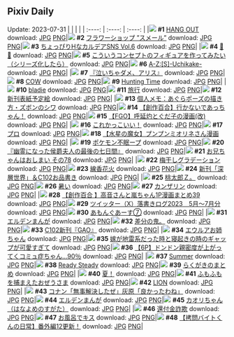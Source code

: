 ## Pixiv Daily
Update: 2023-07-31
|      |      |      |
| :----: | :----: | :----: |
|![](https://pixiv.microyu.workers.dev/c/240x480/img-master/img/2023/07/29/00/00/10/110322104_p0_master1200.jpg) **#1** [HANG OUT](https://www.pixiv.net/artworks/110322104) download: [JPG](https://pixiv.microyu.workers.dev/img-original/img/2023/07/29/00/00/10/110322104_p0.jpg) [PNG](https://pixiv.microyu.workers.dev/img-original/img/2023/07/29/00/00/10/110322104_p0.png)|![](https://pixiv.microyu.workers.dev/c/240x480/img-master/img/2023/07/29/12/11/54/110334733_p0_master1200.jpg) **#2** [フラワーショップ ”スメール”](https://www.pixiv.net/artworks/110334733) download: [JPG](https://pixiv.microyu.workers.dev/img-original/img/2023/07/29/12/11/54/110334733_p0.jpg) [PNG](https://pixiv.microyu.workers.dev/img-original/img/2023/07/29/12/11/54/110334733_p0.png)|![](https://pixiv.microyu.workers.dev/c/240x480/img-master/img/2023/07/29/01/02/48/110324423_p0_master1200.jpg) **#3** [ちょっぴりHなカルデアSNS Vol.6](https://www.pixiv.net/artworks/110324423) download: [JPG](https://pixiv.microyu.workers.dev/img-original/img/2023/07/29/01/02/48/110324423_p0.jpg) [PNG](https://pixiv.microyu.workers.dev/img-original/img/2023/07/29/01/02/48/110324423_p0.png)|
|![](https://pixiv.microyu.workers.dev/c/240x480/img-master/img/2023/07/29/00/04/46/110322625_p0_master1200.jpg) **#4** [💜💙](https://www.pixiv.net/artworks/110322625) download: [JPG](https://pixiv.microyu.workers.dev/img-original/img/2023/07/29/00/04/46/110322625_p0.jpg) [PNG](https://pixiv.microyu.workers.dev/img-original/img/2023/07/29/00/04/46/110322625_p0.png)|![](https://pixiv.microyu.workers.dev/c/240x480/img-master/img/2023/07/30/02/39/36/110353606_p0_master1200.jpg) **#5** [こういうコンセプトのフィギュアを作ってみたい（シリーズ化したら）](https://www.pixiv.net/artworks/110353606) download: [JPG](https://pixiv.microyu.workers.dev/img-original/img/2023/07/30/02/39/36/110353606_p0.jpg) [PNG](https://pixiv.microyu.workers.dev/img-original/img/2023/07/30/02/39/36/110353606_p0.png)|![](https://pixiv.microyu.workers.dev/c/240x480/img-master/img/2023/07/29/00/30/19/110323529_p0_master1200.jpg) **#6** [A-Z:[S]-Uchikake-](https://www.pixiv.net/artworks/110323529) download: [JPG](https://pixiv.microyu.workers.dev/img-original/img/2023/07/29/00/30/19/110323529_p0.jpg) [PNG](https://pixiv.microyu.workers.dev/img-original/img/2023/07/29/00/30/19/110323529_p0.png)|
|![](https://pixiv.microyu.workers.dev/c/240x480/img-master/img/2023/07/29/00/00/07/110322085_p0_master1200.jpg) **#7** [『泣いちゃダメ、アリス』](https://www.pixiv.net/artworks/110322085) download: [JPG](https://pixiv.microyu.workers.dev/img-original/img/2023/07/29/00/00/07/110322085_p0.jpg) [PNG](https://pixiv.microyu.workers.dev/img-original/img/2023/07/29/00/00/07/110322085_p0.png)|![](https://pixiv.microyu.workers.dev/c/240x480/img-master/img/2023/07/29/00/00/43/110322224_p0_master1200.jpg) **#8** [COW](https://www.pixiv.net/artworks/110322224) download: [JPG](https://pixiv.microyu.workers.dev/img-original/img/2023/07/29/00/00/43/110322224_p0.jpg) [PNG](https://pixiv.microyu.workers.dev/img-original/img/2023/07/29/00/00/43/110322224_p0.png)|![](https://pixiv.microyu.workers.dev/c/240x480/img-master/img/2023/07/30/02/21/09/110356080_p0_master1200.jpg) **#9** [Hunting Time](https://www.pixiv.net/artworks/110356080) download: [JPG](https://pixiv.microyu.workers.dev/img-original/img/2023/07/30/02/21/09/110356080_p0.jpg) [PNG](https://pixiv.microyu.workers.dev/img-original/img/2023/07/30/02/21/09/110356080_p0.png)|
|![](https://pixiv.microyu.workers.dev/c/240x480/img-master/img/2023/07/29/02/21/42/110326140_p0_master1200.jpg) **#10** [bladie](https://www.pixiv.net/artworks/110326140) download: [JPG](https://pixiv.microyu.workers.dev/img-original/img/2023/07/29/02/21/42/110326140_p0.jpg) [PNG](https://pixiv.microyu.workers.dev/img-original/img/2023/07/29/02/21/42/110326140_p0.png)|![](https://pixiv.microyu.workers.dev/c/240x480/img-master/img/2023/07/29/11/06/44/110333406_p0_master1200.jpg) **#11** [旅行](https://www.pixiv.net/artworks/110333406) download: [JPG](https://pixiv.microyu.workers.dev/img-original/img/2023/07/29/11/06/44/110333406_p0.jpg) [PNG](https://pixiv.microyu.workers.dev/img-original/img/2023/07/29/11/06/44/110333406_p0.png)|![](https://pixiv.microyu.workers.dev/c/240x480/img-master/img/2023/07/30/01/42/15/110356782_p0_master1200.jpg) **#12** [新刊表紙予定絵](https://www.pixiv.net/artworks/110356782) download: [JPG](https://pixiv.microyu.workers.dev/img-original/img/2023/07/30/01/42/15/110356782_p0.jpg) [PNG](https://pixiv.microyu.workers.dev/img-original/img/2023/07/30/01/42/15/110356782_p0.png)|
|![](https://pixiv.microyu.workers.dev/c/240x480/img-master/img/2023/07/29/07/00/06/110329552_p0_master1200.jpg) **#13** [個人メモ：あぐらポーズの描き方・ズボンのシワ](https://www.pixiv.net/artworks/110329552) download: [JPG](https://pixiv.microyu.workers.dev/img-original/img/2023/07/29/07/00/06/110329552_p0.jpg) [PNG](https://pixiv.microyu.workers.dev/img-original/img/2023/07/29/07/00/06/110329552_p0.png)|![](https://pixiv.microyu.workers.dev/c/240x480/img-master/img/2023/07/30/00/03/00/110353769_p0_master1200.jpg) **#14** [【創作百合】行かないであっちゃん！](https://www.pixiv.net/artworks/110353769) download: [JPG](https://pixiv.microyu.workers.dev/img-original/img/2023/07/30/00/03/00/110353769_p0.jpg) [PNG](https://pixiv.microyu.workers.dev/img-original/img/2023/07/30/00/03/00/110353769_p0.png)|![](https://pixiv.microyu.workers.dev/c/240x480/img-master/img/2023/07/29/19/34/21/110344743_p0_master1200.jpg) **#15** [【FGO】呼延灼とぐだ子の漫画(改)](https://www.pixiv.net/artworks/110344743) download: [JPG](https://pixiv.microyu.workers.dev/img-original/img/2023/07/29/19/34/21/110344743_p0.jpg) [PNG](https://pixiv.microyu.workers.dev/img-original/img/2023/07/29/19/34/21/110344743_p0.png)|
|![](https://pixiv.microyu.workers.dev/c/240x480/img-master/img/2023/07/29/01/00/50/110324373_p0_master1200.jpg) **#16** [これかっこいい！](https://www.pixiv.net/artworks/110324373) download: [JPG](https://pixiv.microyu.workers.dev/img-original/img/2023/07/29/01/00/50/110324373_p0.jpg) [PNG](https://pixiv.microyu.workers.dev/img-original/img/2023/07/29/01/00/50/110324373_p0.png)|![](https://pixiv.microyu.workers.dev/c/240x480/img-master/img/2023/07/29/10/00/08/110332108_p0_master1200.jpg) **#17** [プロ](https://www.pixiv.net/artworks/110332108) download: [JPG](https://pixiv.microyu.workers.dev/img-original/img/2023/07/29/10/00/08/110332108_p0.jpg) [PNG](https://pixiv.microyu.workers.dev/img-original/img/2023/07/29/10/00/08/110332108_p0.png)|![](https://pixiv.microyu.workers.dev/c/240x480/img-master/img/2023/07/29/02/59/08/110326735_p0_master1200.jpg) **#18** [【水星の魔女】プンプンミオリネさん漫画](https://www.pixiv.net/artworks/110326735) download: [JPG](https://pixiv.microyu.workers.dev/img-original/img/2023/07/29/02/59/08/110326735_p0.jpg) [PNG](https://pixiv.microyu.workers.dev/img-original/img/2023/07/29/02/59/08/110326735_p0.png)|
|![](https://pixiv.microyu.workers.dev/c/240x480/img-master/img/2023/07/29/22/13/58/110349856_p0_master1200.jpg) **#19** [ポケモン不眠ープ](https://www.pixiv.net/artworks/110349856) download: [JPG](https://pixiv.microyu.workers.dev/img-original/img/2023/07/29/22/13/58/110349856_p0.jpg) [PNG](https://pixiv.microyu.workers.dev/img-original/img/2023/07/29/22/13/58/110349856_p0.png)|![](https://pixiv.microyu.workers.dev/c/240x480/img-master/img/2023/07/29/00/35/14/110323687_p0_master1200.jpg) **#20** [『幽霊になった侯爵夫人の最後の七日間』](https://www.pixiv.net/artworks/110323687) download: [JPG](https://pixiv.microyu.workers.dev/img-original/img/2023/07/29/00/35/14/110323687_p0.jpg) [PNG](https://pixiv.microyu.workers.dev/img-original/img/2023/07/29/00/35/14/110323687_p0.png)|![](https://pixiv.microyu.workers.dev/c/240x480/img-master/img/2023/07/29/18/56/21/110337955_p0_master1200.jpg) **#21** [お兄ちゃんはおしまい その78](https://www.pixiv.net/artworks/110337955) download: [JPG](https://pixiv.microyu.workers.dev/img-original/img/2023/07/29/18/56/21/110337955_p0.jpg) [PNG](https://pixiv.microyu.workers.dev/img-original/img/2023/07/29/18/56/21/110337955_p0.png)|
|![](https://pixiv.microyu.workers.dev/c/240x480/img-master/img/2023/07/30/20/30/01/110379021_p0_master1200.jpg) **#22** [梅干しグラデーション](https://www.pixiv.net/artworks/110379021) download: [JPG](https://pixiv.microyu.workers.dev/img-original/img/2023/07/30/20/30/01/110379021_p0.jpg) [PNG](https://pixiv.microyu.workers.dev/img-original/img/2023/07/30/20/30/01/110379021_p0.png)|![](https://pixiv.microyu.workers.dev/c/240x480/img-master/img/2023/07/30/20/33/22/110379154_p0_master1200.jpg) **#23** [線香花火](https://www.pixiv.net/artworks/110379154) download: [JPG](https://pixiv.microyu.workers.dev/img-original/img/2023/07/30/20/33/22/110379154_p0.jpg) [PNG](https://pixiv.microyu.workers.dev/img-original/img/2023/07/30/20/33/22/110379154_p0.png)|![](https://pixiv.microyu.workers.dev/c/240x480/img-master/img/2023/07/30/00/01/43/110353655_p0_master1200.jpg) **#24** [新刊「深層世界」＆C102お品書き](https://www.pixiv.net/artworks/110353655) download: [JPG](https://pixiv.microyu.workers.dev/img-original/img/2023/07/30/00/01/43/110353655_p0.jpg) [PNG](https://pixiv.microyu.workers.dev/img-original/img/2023/07/30/00/01/43/110353655_p0.png)|
|![](https://pixiv.microyu.workers.dev/c/240x480/img-master/img/2023/07/29/21/20/24/110347989_p0_master1200.jpg) **#25** [桃太郎Ｚ。](https://www.pixiv.net/artworks/110347989) download: [JPG](https://pixiv.microyu.workers.dev/img-original/img/2023/07/29/21/20/24/110347989_p0.jpg) [PNG](https://pixiv.microyu.workers.dev/img-original/img/2023/07/29/21/20/24/110347989_p0.png)|![](https://pixiv.microyu.workers.dev/c/240x480/img-master/img/2023/07/29/01/10/19/110324604_p0_master1200.jpg) **#26** [暑い](https://www.pixiv.net/artworks/110324604) download: [JPG](https://pixiv.microyu.workers.dev/img-original/img/2023/07/29/01/10/19/110324604_p0.jpg) [PNG](https://pixiv.microyu.workers.dev/img-original/img/2023/07/29/01/10/19/110324604_p0.png)|![](https://pixiv.microyu.workers.dev/c/240x480/img-master/img/2023/07/29/17/23/59/110341300_p0_master1200.jpg) **#27** [カンザリン](https://www.pixiv.net/artworks/110341300) download: [JPG](https://pixiv.microyu.workers.dev/img-original/img/2023/07/29/17/23/59/110341300_p0.jpg) [PNG](https://pixiv.microyu.workers.dev/img-original/img/2023/07/29/17/23/59/110341300_p0.png)|
|![](https://pixiv.microyu.workers.dev/c/240x480/img-master/img/2023/07/29/00/04/27/110322599_p0_master1200.jpg) **#28** [【創作百合 】高音さんと嵐ちゃん1P漫画まとめ39](https://www.pixiv.net/artworks/110322599) download: [JPG](https://pixiv.microyu.workers.dev/img-original/img/2023/07/29/00/04/27/110322599_p0.jpg) [PNG](https://pixiv.microyu.workers.dev/img-original/img/2023/07/29/00/04/27/110322599_p0.png)|![](https://pixiv.microyu.workers.dev/c/240x480/img-master/img/2023/07/29/15/26/25/110338686_p0_master1200.jpg) **#29** [ツイッター（X）落書きログ2023　5月～7月分](https://www.pixiv.net/artworks/110338686) download: [JPG](https://pixiv.microyu.workers.dev/img-original/img/2023/07/29/15/26/25/110338686_p0.jpg) [PNG](https://pixiv.microyu.workers.dev/img-original/img/2023/07/29/15/26/25/110338686_p0.png)|![](https://pixiv.microyu.workers.dev/c/240x480/img-master/img/2023/07/30/21/50/19/110381949_p0_master1200.jpg) **#30** [あもんぐあーす⑦](https://www.pixiv.net/artworks/110381949) download: [JPG](https://pixiv.microyu.workers.dev/img-original/img/2023/07/30/21/50/19/110381949_p0.jpg) [PNG](https://pixiv.microyu.workers.dev/img-original/img/2023/07/30/21/50/19/110381949_p0.png)|
|![](https://pixiv.microyu.workers.dev/c/240x480/img-master/img/2023/07/29/00/16/39/110323098_p0_master1200.jpg) **#31** [エルデンまんが](https://www.pixiv.net/artworks/110323098) download: [JPG](https://pixiv.microyu.workers.dev/img-original/img/2023/07/29/00/16/39/110323098_p0.jpg) [PNG](https://pixiv.microyu.workers.dev/img-original/img/2023/07/29/00/16/39/110323098_p0.png)|![](https://pixiv.microyu.workers.dev/c/240x480/img-master/img/2023/07/30/09/06/07/110362998_p0_master1200.jpg) **#32** [差分の鬼。](https://www.pixiv.net/artworks/110362998) download: [JPG](https://pixiv.microyu.workers.dev/img-original/img/2023/07/30/09/06/07/110362998_p0.jpg) [PNG](https://pixiv.microyu.workers.dev/img-original/img/2023/07/30/09/06/07/110362998_p0.png)|![](https://pixiv.microyu.workers.dev/c/240x480/img-master/img/2023/07/30/00/03/15/110353791_p0_master1200.jpg) **#33** [C102新刊『GAO』](https://www.pixiv.net/artworks/110353791) download: [JPG](https://pixiv.microyu.workers.dev/img-original/img/2023/07/30/00/03/15/110353791_p0.jpg) [PNG](https://pixiv.microyu.workers.dev/img-original/img/2023/07/30/00/03/15/110353791_p0.png)|
|![](https://pixiv.microyu.workers.dev/c/240x480/img-master/img/2023/07/29/20/08/47/110345679_p0_master1200.jpg) **#34** [エウルアお姉ちゃん](https://www.pixiv.net/artworks/110345679) download: [JPG](https://pixiv.microyu.workers.dev/img-original/img/2023/07/29/20/08/47/110345679_p0.jpg) [PNG](https://pixiv.microyu.workers.dev/img-original/img/2023/07/29/20/08/47/110345679_p0.png)|![](https://pixiv.microyu.workers.dev/c/240x480/img-master/img/2023/07/29/00/00/34/110322188_p0_master1200.jpg) **#35** [嫁が地雷系だった時と寝起きの時のギャップが可愛すぎて](https://www.pixiv.net/artworks/110322188) download: [JPG](https://pixiv.microyu.workers.dev/img-original/img/2023/07/29/00/00/34/110322188_p0.jpg) [PNG](https://pixiv.microyu.workers.dev/img-original/img/2023/07/29/00/00/34/110322188_p0.png)|![](https://pixiv.microyu.workers.dev/c/240x480/img-master/img/2023/07/29/17/11/44/110341001_p0_master1200.jpg) **#36** [【6P】ドンドン親密度が上がってくコミュ症ちゃん…90％](https://www.pixiv.net/artworks/110341001) download: [JPG](https://pixiv.microyu.workers.dev/img-original/img/2023/07/29/17/11/44/110341001_p0.jpg) [PNG](https://pixiv.microyu.workers.dev/img-original/img/2023/07/29/17/11/44/110341001_p0.png)|
|![](https://pixiv.microyu.workers.dev/c/240x480/img-master/img/2023/07/30/00/04/30/110353870_p0_master1200.jpg) **#37** [Summer](https://www.pixiv.net/artworks/110353870) download: [JPG](https://pixiv.microyu.workers.dev/img-original/img/2023/07/30/00/04/30/110353870_p0.jpg) [PNG](https://pixiv.microyu.workers.dev/img-original/img/2023/07/30/00/04/30/110353870_p0.png)|![](https://pixiv.microyu.workers.dev/c/240x480/img-master/img/2023/07/30/03/56/58/110359026_p0_master1200.jpg) **#38** [Ready Steady](https://www.pixiv.net/artworks/110359026) download: [JPG](https://pixiv.microyu.workers.dev/img-original/img/2023/07/30/03/56/58/110359026_p0.jpg) [PNG](https://pixiv.microyu.workers.dev/img-original/img/2023/07/30/03/56/58/110359026_p0.png)|![](https://pixiv.microyu.workers.dev/c/240x480/img-master/img/2023/07/30/04/21/13/110359348_p0_master1200.jpg) **#39** [らくがきのまとめ](https://www.pixiv.net/artworks/110359348) download: [JPG](https://pixiv.microyu.workers.dev/img-original/img/2023/07/30/04/21/13/110359348_p0.jpg) [PNG](https://pixiv.microyu.workers.dev/img-original/img/2023/07/30/04/21/13/110359348_p0.png)|
|![](https://pixiv.microyu.workers.dev/c/240x480/img-master/img/2023/07/29/22/08/15/110349644_p0_master1200.jpg) **#40** [夏！](https://www.pixiv.net/artworks/110349644) download: [JPG](https://pixiv.microyu.workers.dev/img-original/img/2023/07/29/22/08/15/110349644_p0.jpg) [PNG](https://pixiv.microyu.workers.dev/img-original/img/2023/07/29/22/08/15/110349644_p0.png)|![](https://pixiv.microyu.workers.dev/c/240x480/img-master/img/2023/07/29/00/25/07/110323357_p0_master1200.jpg) **#41** [ふもふもを捕まえたおぜうさま](https://www.pixiv.net/artworks/110323357) download: [JPG](https://pixiv.microyu.workers.dev/img-original/img/2023/07/29/00/25/07/110323357_p0.jpg) [PNG](https://pixiv.microyu.workers.dev/img-original/img/2023/07/29/00/25/07/110323357_p0.png)|![](https://pixiv.microyu.workers.dev/c/240x480/img-master/img/2023/07/30/00/01/11/110353590_p0_master1200.jpg) **#42** [LION](https://www.pixiv.net/artworks/110353590) download: [JPG](https://pixiv.microyu.workers.dev/img-original/img/2023/07/30/00/01/11/110353590_p0.jpg) [PNG](https://pixiv.microyu.workers.dev/img-original/img/2023/07/30/00/01/11/110353590_p0.png)|
|![](https://pixiv.microyu.workers.dev/c/240x480/img-master/img/2023/07/29/11/08/07/110333438_p0_master1200.jpg) **#43** [コナン「無事解決したぜ」灰原「良かったわね」](https://www.pixiv.net/artworks/110333438) download: [JPG](https://pixiv.microyu.workers.dev/img-original/img/2023/07/29/11/08/07/110333438_p0.jpg) [PNG](https://pixiv.microyu.workers.dev/img-original/img/2023/07/29/11/08/07/110333438_p0.png)|![](https://pixiv.microyu.workers.dev/c/240x480/img-master/img/2023/07/29/00/12/19/110322945_p0_master1200.jpg) **#44** [エルデンまんが](https://www.pixiv.net/artworks/110322945) download: [JPG](https://pixiv.microyu.workers.dev/img-original/img/2023/07/29/00/12/19/110322945_p0.jpg) [PNG](https://pixiv.microyu.workers.dev/img-original/img/2023/07/29/00/12/19/110322945_p0.png)|![](https://pixiv.microyu.workers.dev/c/240x480/img-master/img/2023/07/30/18/00/08/110374448_p0_master1200.jpg) **#45** [カオリちゃん（はなよめのすがた）](https://www.pixiv.net/artworks/110374448) download: [JPG](https://pixiv.microyu.workers.dev/img-original/img/2023/07/30/18/00/08/110374448_p0.jpg) [PNG](https://pixiv.microyu.workers.dev/img-original/img/2023/07/30/18/00/08/110374448_p0.png)|
|![](https://pixiv.microyu.workers.dev/c/240x480/img-master/img/2023/07/30/18/24/43/110375213_p0_master1200.jpg) **#46** [還付金詐欺](https://www.pixiv.net/artworks/110375213) download: [JPG](https://pixiv.microyu.workers.dev/img-original/img/2023/07/30/18/24/43/110375213_p0.jpg) [PNG](https://pixiv.microyu.workers.dev/img-original/img/2023/07/30/18/24/43/110375213_p0.png)|![](https://pixiv.microyu.workers.dev/c/240x480/img-master/img/2023/07/29/19/59/39/110345327_p0_master1200.jpg) **#47** [お風呂でキス](https://www.pixiv.net/artworks/110345327) download: [JPG](https://pixiv.microyu.workers.dev/img-original/img/2023/07/29/19/59/39/110345327_p0.jpg) [PNG](https://pixiv.microyu.workers.dev/img-original/img/2023/07/29/19/59/39/110345327_p0.png)|![](https://pixiv.microyu.workers.dev/c/240x480/img-master/img/2023/07/30/12/00/35/110366289_p0_master1200.jpg) **#48** [【拷問バイトくんの日常】番外編12更新！](https://www.pixiv.net/artworks/110366289) download: [JPG](https://pixiv.microyu.workers.dev/img-original/img/2023/07/30/12/00/35/110366289_p0.jpg) [PNG](https://pixiv.microyu.workers.dev/img-original/img/2023/07/30/12/00/35/110366289_p0.png)|
